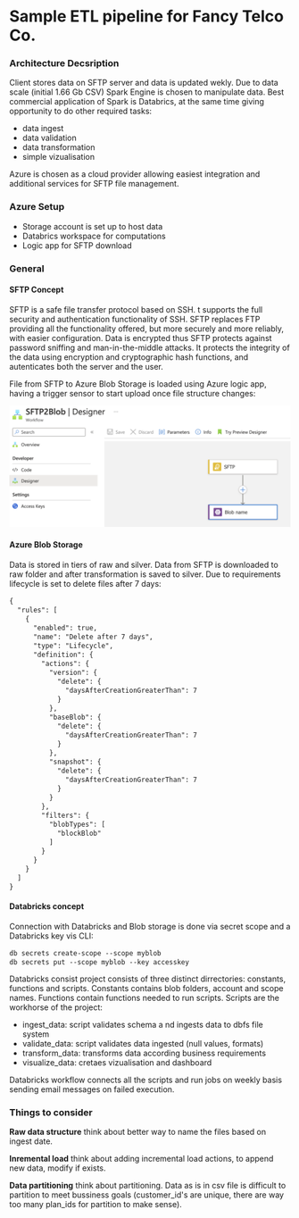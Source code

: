# Sample ETL pipeline for Fancy Telco Co.

### Architecture Decsription

Client stores data on SFTP server and data is updated wekly. 
Due to data scale (initial 1.66 Gb CSV) Spark Engine is chosen to manipulate data. Best commercial application of Spark
is Databrics, at the same time giving opportunity to do other required tasks:
- data ingest
- data validation
- data transformation
- simple vizualisation

Azure is chosen as a cloud provider allowing easiest integration and additional services for SFTP file management.

### Azure Setup
- Storage account is set up to host data
- Databrics workspace for computations
- Logic app for SFTP download

### General
#### SFTP Concept
SFTP is a safe file transfer protocol based on SSH. t supports the full security and authentication functionality of SSH.
SFTP replaces FTP providing all the functionality offered, but more securely and more reliably, with easier configuration.
Data is encrypted thus SFTP protects against password sniffing and man-in-the-middle attacks. It protects the integrity of 
the data using encryption and cryptographic hash functions, and autenticates both the server and the user.

File from SFTP to Azure Blob Storage is loaded using Azure logic app, having a trigger sensor to start upload once file structure changes:

![alt logic_app](img/logic_app.png)

#### Azure Blob Storage
Data is stored in tiers of raw and silver. Data from SFTP is downloaded to raw folder and after transformation is saved to silver.
Due to requirements lifecycle is set to delete files after 7 days:

```
{
  "rules": [
    {
      "enabled": true,
      "name": "Delete after 7 days",
      "type": "Lifecycle",
      "definition": {
        "actions": {
          "version": {
            "delete": {
              "daysAfterCreationGreaterThan": 7
            }
          },
          "baseBlob": {
            "delete": {
              "daysAfterCreationGreaterThan": 7
            }
          },
          "snapshot": {
            "delete": {
              "daysAfterCreationGreaterThan": 7
            }
          }
        },
        "filters": {
          "blobTypes": [
            "blockBlob"
          ]
        }
      }
    }
  ]
}
```


#### Databricks concept
Connection with Databricks and Blob storage is done via secret scope and a Databricks key vis CLI:
```
db secrets create-scope --scope myblob
db secrets put --scope myblob --key accesskey
```
Databricks consist project consists of three distinct dirrectories: constants, functions and scripts. Constants contains blob folders, account and scope names. Functions contain functions needed to run scripts. Scripts are the workhorse of the project:
- ingest_data: script validates schema a nd ingests data to dbfs file system
- validate_data: script validates data ingested (null values, formats)
- transform_data: transforms data according business requirements
- visualize_data: cretaes vizualisation and dashboard

Databricks workflow connects all the scripts and run jobs on weekly basis sending email messages on failed execution.

### Things to consider
**Raw data structure** think about better way to name the files based on ingest date.

**Inremental load** think about adding incremental load actions, to append new data, modify if exists.

**Data partitioning** think about partitioning. Data as is in csv file is difficult to partition to meet bussiness goals (customer_id's are unique, there are way too many plan_ids for partition to make sense).
